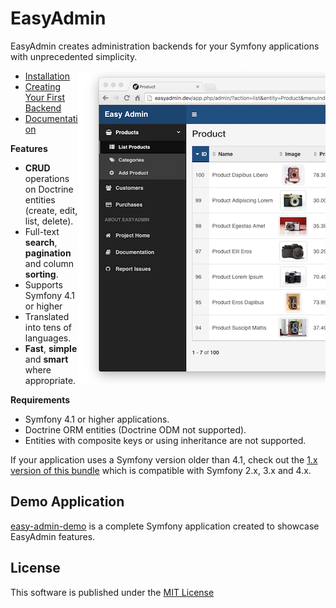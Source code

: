 EasyAdmin
=========

EasyAdmin creates administration backends for your Symfony applications with
unprecedented simplicity.

<img src="https://raw.githubusercontent.com/EasyCorp/EasyAdminBundle/master/doc/images/easyadmin-promo.png" alt="Symfony Backends created with EasyAdmin" align="right" />

* [Installation][1]
* [Creating Your First Backend][2]
* [Documentation][3]

**Features**

  * **CRUD** operations on Doctrine entities (create, edit, list, delete).
  * Full-text **search**, **pagination** and column **sorting**.
  * Supports Symfony 4.1 or higher
  * Translated into tens of languages.
  * **Fast**, **simple** and **smart** where appropriate.

**Requirements**

  * Symfony 4.1 or higher applications.
  * Doctrine ORM entities (Doctrine ODM not supported).
  * Entities with composite keys or using inheritance are not supported.

If your application uses a Symfony version older than 4.1, check out the
[1.x version of this bundle](https://github.com/EasyCorp/EasyAdminBundle/tree/1.x)
which is compatible with Symfony 2.x, 3.x and 4.x.

Demo Application
----------------

[easy-admin-demo](https://github.com/javiereguiluz/easy-admin-demo) is a complete
Symfony application created to showcase EasyAdmin features.

License
-------

This software is published under the [MIT License](LICENSE.md)

[1]: https://symfony.com/doc/current/bundles/EasyAdminBundle/book/installation.html
[2]: https://symfony.com/doc/current/bundles/EasyAdminBundle/book/your-first-backend.html
[3]: https://symfony.com/doc/current/bundles/EasyAdminBundle
